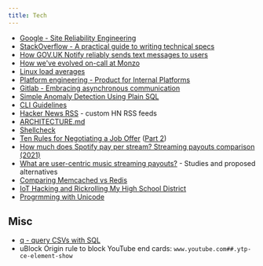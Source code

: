 ```yaml
---
title: Tech
---
```

- [Google - Site Reliability Engineering](https://landing.google.com/sre/resources/)
- [StackOverflow - A practical guide to writing technical specs](https://stackoverflow.blog/2020/04/06/a-practical-guide-to-writing-technical-specs/)
- [How GOV.UK Notify reliably sends text messages to users](https://gds.blog.gov.uk/2020/04/03/how-gov-uk-notify-reliably-sends-text-messages-to-users/)
- [How we've evolved on-call at Monzo](https://monzo.com/blog/how-weve-evolved-on-call-at-monzo)
- [Linux load averages](http://www.brendangregg.com/blog/2017-08-08/linux-load-averages.html)
- [Platform engineering - Product for Internal Platforms](https://medium.com/@skamille/product-for-internal-platforms-9205c3a08142)
- [Gitlab - Embracing asynchronous communication](https://about.gitlab.com/company/culture/all-remote/asynchronous/)
- [Simple Anomaly Detection Using Plain SQL](https://hakibenita.com/sql-anomaly-detection)
- [CLI Guidelines](https://clig.dev/)
- [Hacker News RSS](https://hnrss.github.io/) - custom HN RSS feeds
- [ARCHITECTURE.md](https://matklad.github.io//2021/02/06/ARCHITECTURE.md.html)
- [Shellcheck](https://github.com/koalaman/shellcheck)
- [Ten Rules for Negotiating a Job Offer](https://haseebq.com/my-ten-rules-for-negotiating-a-job-offer/) ([Part 2](https://haseebq.com/how-not-to-bomb-your-offer-negotiation/))
- [How much does Spotify pay per stream? Streaming payouts comparison (2021)](https://freeyourmusic.com/blog/how-much-does-spotify-pay-per-stream)
- [What are user-centric music streaming payouts?](https://musically.com/2020/05/13/what-are-user-centric-music-streaming-payouts/) - Studies and proposed alternatives
- [Comparing Memcached vs Redis](https://engineering.kablamo.com.au/posts/2021/memcached-vs-redis-whats-the-difference)
- [IoT Hacking and Rickrolling My High School District](https://whitehoodhacker.net/posts/2021-10-04-the-big-rick)
- [Progrmming with Unicode](https://unicodebook.readthedocs.io/about.html)

## Misc

- [q - query CSVs with SQL](https://github.com/harelba/q)
- uBlock Origin rule to block YouTube end cards: `www.youtube.com##.ytp-ce-element-show`
